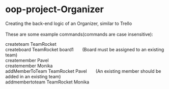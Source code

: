 # oop-project-Organizer<br/>
Creating the back-end logic of an Organizer, similar to Trello<br/>
<br/>
These are some example commands(commands are case insensitive):<br/>

createteam TeamRocket<br/>
createboard TeamRocket board1     &nbsp; &nbsp; &nbsp;     (Board must be assigned to an existing team)<br/>
createmember Pavel<br/>
createmember Monika<br/>
addMemberToTeam TeamRocket Pavel   &nbsp; &nbsp; &nbsp;    (An existing member should be added in an existing team)<br/>
addmembertoteam TeamRocket Monika<br/>
